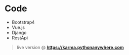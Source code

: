 # Code

- Bootstrap4
- Vue.js
- Django
- RestApi

>live version @ **<https://karma.pythonanywhere.com>**
